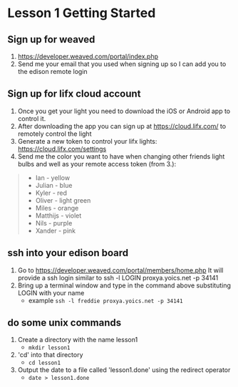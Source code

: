 # Lesson 1 Getting Started

## Sign up for weaved
1. https://developer.weaved.com/portal/index.php
2. Send me your email that you used when signing up so I can add you to the edison remote login

## Sign up for lifx cloud account
1. Once you get your light you need to download the iOS or Android app to control it.
2. After downloading the app you can sign up at https://cloud.lifx.com/ to remotely control the light 
3. Generate a new token to control your lifx lights: https://cloud.lifx.com/settings
4. Send me the color you want to have when changing other friends light bulbs and well as your remote access token (from 3.):

> - Ian - yellow
> - Julian - blue
> - Kyler - red
> - Oliver - light green
> - Miles - orange
> - Matthijs - violet
> - Nils - purple
> - Xander - pink

## ssh into your edison board
1. Go to https://developer.weaved.com/portal/members/home.php
It will provide a ssh login similar to
ssh -l LOGIN proxya.yoics.net -p 34141
2. Bring up a terminal window and type in the command above substituting LOGIN with your name
   * example `ssh -l freddie proxya.yoics.net -p 34141`

## do some unix commands
1. Create a directory with the name lesson1
   * `mkdir lesson1`
2. 'cd' into that directory
   * `cd lesson1`
3. Output the date to a file called 'lesson1.done' using the redirect operator 
   * `date > lesson1.done`


